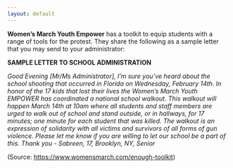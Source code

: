 ```yaml
---
layout: default
---
```


**Women’s March Youth Empower** has a toolkit to equip students with a range of tools for the protest. They share the following as a sample letter that you may send to your administrator:

**SAMPLE LETTER TO SCHOOL ADMINISTRATION**

_Good Evening [Mr/Ms Administrator],
I’m sure you’ve heard about the school shooting that occurred in Florida on Wednesday, February 14th. In honor of the 17 kids that lost their lives the Women’s March Youth EMPOWER has coordinated a national school walkout. This walkout will happen March 14th at 10am where all students and staff members are urged to walk out of school and stand outside, or in hallways, for 17 minutes; one minute for each student that was killed. The walkout is an expression of solidarity with all victims and survivors of all forms of gun violence. Please let me know if you are willing to let our school be a part of this.
Thank you - Sabreen, 17, Brooklyn, NY, Senior_

(Source: https://www.womensmarch.com/enough-toolkit)
